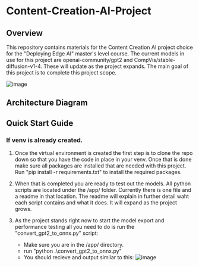 # Content-Creation-AI-Project

## Overview
This repository contains materials for the Content Creation AI project choice  for the "Deploying Edge AI" master's level course. The current models in use for this project are openai-community/gpt2 and CompVis/stable-diffusion-v1-4. These will update as the project expands. The main goal of this project is to complete this project scope. 

![image](https://github.com/user-attachments/assets/4ec4c32c-ad25-407e-a9f4-fffabe35cf00)




## Architecture Diagram

## Quick Start Guide

### If venv is already created.
1. Once the virtual environment is created the first step is to clone the repo down so that you have the code in place in your venv. Once that is done make sure all packages    are installed that are needed with this project. Run "pip install -r requirements.txt" to install the required packages.

2. When that is completed you are ready to test out the models. All python scripts are located under the /app/ folder. Currently there is one file and a readme in that location. The readme will explain in further detail waht each script contains and what it does. It will expand as the project grows. 

3. As the project stands right now to start the model export and performance testing all you need to do is run the "convert_gpt2_to_onnx.py" script: 

    - Make sure you are in the /app/ directory.
    - run "python .\convert_gpt2_to_onnx.py" 
    - You should recieve and output similar to this: 
        ![image](https://github.com/user-attachments/assets/5f205cad-27a7-48dd-9d7e-f60d40a1eb5e)

    
